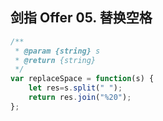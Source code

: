 ## 剑指 Offer 05. 替换空格

```javascript
/**
 * @param {string} s
 * @return {string}
 */
var replaceSpace = function(s) {
    let res=s.split(" ");
    return res.join("%20");
};
```

